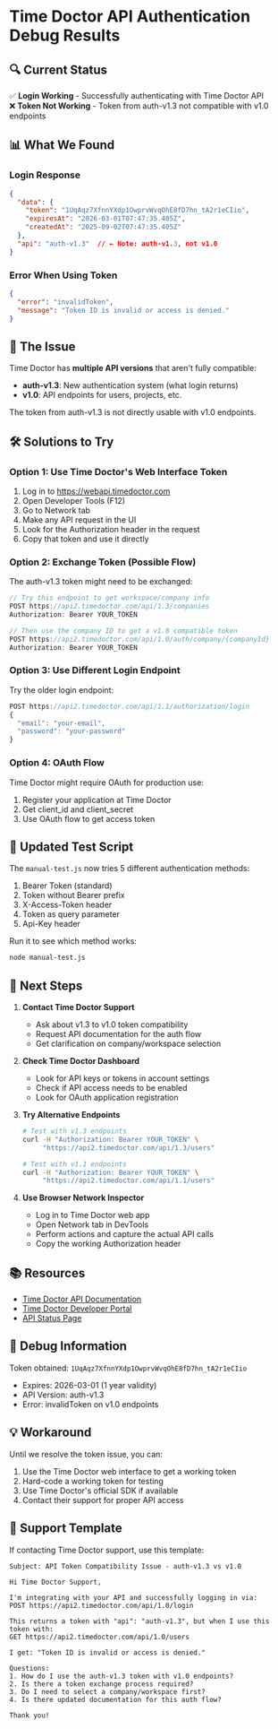 # Time Doctor API Authentication Debug Results

## 🔍 Current Status

✅ **Login Working** - Successfully authenticating with Time Doctor API  
❌ **Token Not Working** - Token from auth-v1.3 not compatible with v1.0 endpoints

## 📊 What We Found

### Login Response
```json
{
  "data": {
    "token": "1UqAqz7XfnnYXdp1OwprvWvqOhE8fD7hn_tA2r1eCIio",
    "expiresAt": "2026-03-01T07:47:35.405Z",
    "createdAt": "2025-09-02T07:47:35.405Z"
  },
  "api": "auth-v1.3"  // ← Note: auth-v1.3, not v1.0
}
```

### Error When Using Token
```json
{
  "error": "invalidToken",
  "message": "Token ID is invalid or access is denied."
}
```

## 🔑 The Issue

Time Doctor has **multiple API versions** that aren't fully compatible:
- **auth-v1.3**: New authentication system (what login returns)
- **v1.0**: API endpoints for users, projects, etc.

The token from auth-v1.3 is not directly usable with v1.0 endpoints.

## 🛠️ Solutions to Try

### Option 1: Use Time Doctor's Web Interface Token
1. Log in to https://webapi.timedoctor.com
2. Open Developer Tools (F12)
3. Go to Network tab
4. Make any API request in the UI
5. Look for the Authorization header in the request
6. Copy that token and use it directly

### Option 2: Exchange Token (Possible Flow)
The auth-v1.3 token might need to be exchanged:
```javascript
// Try this endpoint to get workspace/company info
POST https://api2.timedoctor.com/api/1.3/companies
Authorization: Bearer YOUR_TOKEN

// Then use the company ID to get a v1.0 compatible token
POST https://api2.timedoctor.com/api/1.0/auth/company/{companyId}
Authorization: Bearer YOUR_TOKEN
```

### Option 3: Use Different Login Endpoint
Try the older login endpoint:
```javascript
POST https://api2.timedoctor.com/api/1.1/authorization/login
{
  "email": "your-email",
  "password": "your-password"
}
```

### Option 4: OAuth Flow
Time Doctor might require OAuth for production use:
1. Register your application at Time Doctor
2. Get client_id and client_secret
3. Use OAuth flow to get access token

## 📝 Updated Test Script

The `manual-test.js` now tries 5 different authentication methods:
1. Bearer Token (standard)
2. Token without Bearer prefix
3. X-Access-Token header
4. Token as query parameter
5. Api-Key header

Run it to see which method works:
```bash
node manual-test.js
```

## 🔄 Next Steps

1. **Contact Time Doctor Support**
   - Ask about v1.3 to v1.0 token compatibility
   - Request API documentation for the auth flow
   - Get clarification on company/workspace selection

2. **Check Time Doctor Dashboard**
   - Look for API keys or tokens in account settings
   - Check if API access needs to be enabled
   - Look for OAuth application registration

3. **Try Alternative Endpoints**
   ```bash
   # Test with v1.3 endpoints
   curl -H "Authorization: Bearer YOUR_TOKEN" \
        "https://api2.timedoctor.com/api/1.3/users"
   
   # Test with v1.1 endpoints
   curl -H "Authorization: Bearer YOUR_TOKEN" \
        "https://api2.timedoctor.com/api/1.1/users"
   ```

4. **Use Browser Network Inspector**
   - Log in to Time Doctor web app
   - Open Network tab in DevTools
   - Perform actions and capture the actual API calls
   - Copy the working Authorization header

## 📚 Resources

- [Time Doctor API Documentation](https://timedoctor.redoc.ly/)
- [Time Doctor Developer Portal](https://www.timedoctor.com/api)
- [API Status Page](https://status.timedoctor.com)

## 🐛 Debug Information

Token obtained: `1UqAqz7XfnnYXdp1OwprvWvqOhE8fD7hn_tA2r1eCIio`
- Expires: 2026-03-01 (1 year validity)
- API Version: auth-v1.3
- Error: invalidToken on v1.0 endpoints

## 💡 Workaround

Until we resolve the token issue, you can:
1. Use the Time Doctor web interface to get a working token
2. Hard-code a working token for testing
3. Use Time Doctor's official SDK if available
4. Contact their support for proper API access

## 📧 Support Template

If contacting Time Doctor support, use this template:

```
Subject: API Token Compatibility Issue - auth-v1.3 vs v1.0

Hi Time Doctor Support,

I'm integrating with your API and successfully logging in via:
POST https://api2.timedoctor.com/api/1.0/login

This returns a token with "api": "auth-v1.3", but when I use this token with:
GET https://api2.timedoctor.com/api/1.0/users

I get: "Token ID is invalid or access is denied."

Questions:
1. How do I use the auth-v1.3 token with v1.0 endpoints?
2. Is there a token exchange process required?
3. Do I need to select a company/workspace first?
4. Is there updated documentation for this auth flow?

Thank you!
```
